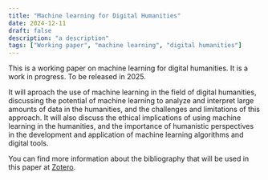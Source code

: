 ```yaml
---
title: "Machine learning for Digital Humanities"
date: 2024-12-11
draft: false
description: "a description"
tags: ["Working paper", "machine learning", "digital humanities"]
---
```


This is a working paper on machine learning for digital humanities. It is a work in progress. To be released in 2025.

It will aproach the use of machine learning in the field of digital humanities, discussing the potential of machine learning to analyze and interpret large amounts of data in the humanities, and the challenges and limitations of this approach. It will also discuss the ethical implications of using machine learning in the humanities, and the importance of humanistic perspectives in the development and application of machine learning algorithms and digital tools.

You can find more information about the bibliography that will be used in this paper at [Zotero](https://www.zotero.org/groups/5695080/).
